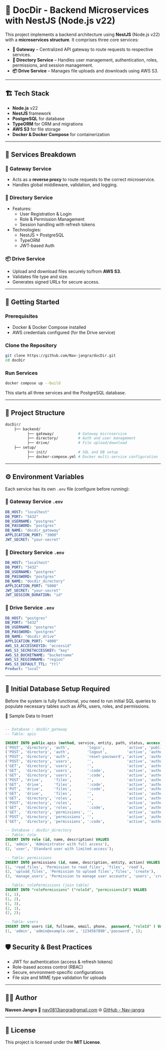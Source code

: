 # 📁 DocDir - Backend Microservices with NestJS (Node.js v22)

This project implements a backend architecture using **NestJS** (Node.js v22) with a **microservices structure**. It comprises three core services:

- **🚪 Gateway** – Centralized API gateway to route requests to respective services.
- **👤 Directory Service** – Handles user management, authentication, roles, permissions, and session management.
- **📦 Drive Service** – Manages file uploads and downloads using AWS S3.

---

## 🏗️ Tech Stack

- **Node.js** v22
- **NestJS** framework
- **PostgreSQL** for database
- **TypeORM** for ORM and migrations
- **AWS S3** for file storage
- **Docker & Docker Compose** for containerization

---

## 🧩 Services Breakdown

### 🚪 Gateway Service

- Acts as a **reverse proxy** to route requests to the correct microservice.
- Handles global middleware, validation, and logging.

### 👤 Directory Service

- Features:
  - User Registration & Login
  - Role & Permission Management
  - Session handling with refresh tokens
- Technologies:
  - NestJS + PostgreSQL
  - TypeORM
  - JWT-based Auth

### 📦 Drive Service

- Upload and download files securely to/from **AWS S3**.
- Validates file type and size.
- Generates signed URLs for secure access.

---

## 🚀 Getting Started

### Prerequisites

- Docker & Docker Compose installed
- AWS credentials configured (for the Drive service)

### Clone the Repository

```bash
git clone https://github.com/Nav-jangra/docDir.git
cd docDir
```

### Run Services

```bash
docker compose up --build
```

This starts all three services and the PostgreSQL database.

---

## 📂 Project Structure

```bash
docDir/
    ├── backend/
          ├── gateway/           # Gateway microservice
          ├── directory/         # Auth and user management
          ├── drive/             # File upload/download
    ├── setup/
          ├── init/              # SQL and DB setup
          ├── docker-compose.yml # Docker multi-service configuration 

```

---

## ⚙️ Environment Variables

Each service has its own `.env` file (configure before running):

### 📄 Gateway Service `.env`

```yaml
DB_HOST: "localhost"
DB_PORT: "5432"
DB_USERNAME: "postgres"
DB_PASSWORD: "postgres"
DB_NAME: "docdir_gateway"
APPLICATION_PORT: "3000"
JWT_SECRET: "your-secret"
```


### 📄 Directory Service `.env`

```yaml
DB_HOST: "localhost"
DB_PORT: "5432"
DB_USERNAME: "postgres"
DB_PASSWORD: "postgres"
DB_NAME: "docdir_directory"
APPLICATION_PORT: "5000"
JWT_SECRET: "your-secret"
JWT_SESSION_DURATION: "id"
```

### 📄 Drive Service `.env`

```yaml
DB_HOST: "postgres"
DB_PORT: "5432"
DB_USERNAME: "postgres"
DB_PASSWORD: "postgres"
DB_NAME: "docdir_drive"
APPLICATION_PORT: "4000"
AWS_S3_ACCESSKEYID: "accessid"
AWS_S3_SECRETACCESSKEY: "key"
AWS_S3_BUCKETNAME: "bucketname"
AWS_S3_REGIONNAME: "region"
AWS_S3_DEFAULT_TTL: "ttl"
Product: "local"
```

---

## 🥪 Initial Database Setup Required

Before the system is fully functional, you need to run initial SQL queries to populate necessary tables such as APIs, users, roles, and permissions.

🔗 Sample Data to Insert

```sql

-- Database : docDir_gateway
-- Table: apis

INSERT INTO public.apis (method, service, entity, path, status, access) VALUES
('POST', 'directory', 'auth',        'login',          'active', 'public'),
('POST', 'directory', 'auth',        'logout',         'active', 'authentication'),
('POST', 'directory', 'auth',        'reset-password', 'active', 'authentication'),
('POST', 'directory', 'users',       '',               'active', 'authentication'),
('GET',  'directory', 'users',       '',               'active', 'authentication'),
('GET',  'directory', 'users',       ':code',          'active', 'authentication'),
('GET',  'directory', 'users',       ':code',          'active', 'authentication'),
('POST', 'drive',     'files',       '',               'active', 'authentication'),
('GET',  'drive',     'files',       ':code',          'active', 'authentication'),
('PUT',  'drive',     'files',       ':code',          'active', 'authentication'),
('GET',  'drive',     'files',       '',               'active', 'authentication'),
('GET',  'directory', 'roles',       '',               'active', 'authentication'),
('POST', 'directory', 'roles',       '',               'active', 'authentication'),
('GET',  'directory', 'roles',       ':code',          'active', 'authentication'),
('GET',  'directory', 'permissions', '',               'active', 'authentication'),
('POST', 'directory', 'permissions', '',               'active', 'authentication'),
('GET',  'directory', 'permissions', ':code',          'active', 'authentication');

-- Database : docDir_directory
-- Table: role
INSERT INTO role (id, name, description) VALUES
(1, 'admin', 'Administrator with full access'),
(2, 'user', 'Standard user with limited access');

-- Table: permissions
INSERT INTO permissions (id, name, description, entity, action) VALUES
(1, 'read_files', 'Permission to read files', 'files', 'read'),
(2, 'upload_files', 'Permission to upload files','files', 'create'),
(3, 'manage_users', 'Permission to manage user accounts', 'users', 'create');

-- Table: rolePermissions (join table)
INSERT INTO "rolePermissions" ("roleId", "permissionsId") VALUES
(1, 1),
(1, 2),
(1, 3),
(2, 1),
(2, 2);

-- Table: users
INSERT INTO users (id, fullname, email, phone,  password, "roleId" ) VALUES
(1, 'admin', 'admin@example.com', '1234567890','password', 1);


```


## 🛡️ Security & Best Practices

- JWT for authentication (access & refresh tokens)
- Role-based access control (RBAC)
- Secure, environment-specific configurations
- File size and MIME type validation for uploads

---

## 🧑‍💻 Author

**Naveen Jangra**
📧 [nav0813jangra@gmail.com](mailto:nav0813jangra@gmail.com)
🌐 [GitHub - Nav-jangra](https://github.com/Nav-jangra)

---

## 📜 License

This project is licensed under the **MIT License**.
